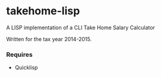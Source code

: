 takehome-lisp
=============

A LISP implementation of a CLI Take Home Salary Calculator

Written for the tax year 2014-2015.

### Requires

 - Quicklisp
